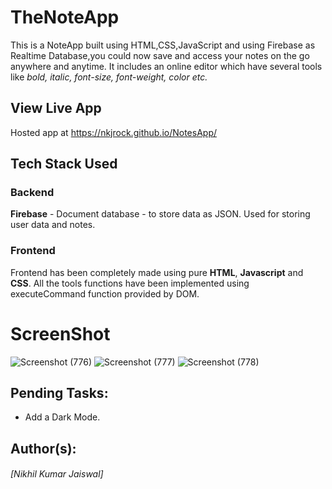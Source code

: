 # TheNoteApp
This is a NoteApp built using HTML,CSS,JavaScript and using Firebase as Realtime Database,you could now save and access your notes on the go anywhere and anytime. It includes an online editor which have several tools like *bold, italic, font-size, font-weight, color etc.*

## View Live App
Hosted app at https://nkjrock.github.io/NotesApp/

## Tech Stack Used

### Backend
**Firebase** - Document database - to store data as JSON. Used for storing user data and notes.

### Frontend
Frontend has been completely made using pure **HTML**, **Javascript** and **CSS**. All the tools functions have been implemented using executeCommand function provided by DOM.

# ScreenShot

![Screenshot (776)](https://user-images.githubusercontent.com/79283176/162963457-71bd4a21-f73b-4957-9f86-14f9e805fc5f.png)
![Screenshot (777)](https://user-images.githubusercontent.com/79283176/162963471-2a9589f2-461a-4ba2-8be1-5c35fe1d9668.png)
![Screenshot (778)](https://user-images.githubusercontent.com/79283176/162963472-10b90ffe-4481-41f1-b20e-e57576dce1fa.png)



## Pending Tasks:
* Add a Dark Mode.

## Author(s):
###### [Nikhil Kumar Jaiswal]
